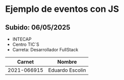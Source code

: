 # Ejemplo de eventos con JS
## Subido: 06/05/2025

- INTECAP
- Centro TIC´S
- Carreta: Desarrollador FullStack

|Carnet |Nombre|
|------|------|
|2021-066915|Eduardo Escolin|